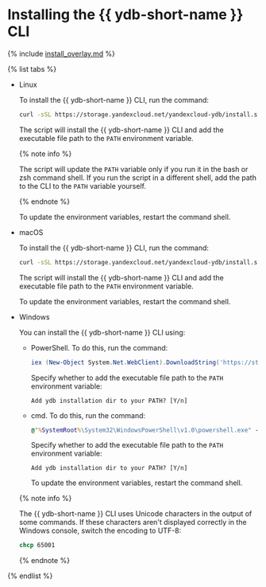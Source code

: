 # Installing the {{ ydb-short-name }} CLI

{% include [install_overlay.md](install_overlay.md) %}

{% list tabs %}

- Linux

    To install the {{ ydb-short-name }} CLI, run the command:

    ```bash
    curl -sSL https://storage.yandexcloud.net/yandexcloud-ydb/install.sh | bash
    ```

    The script will install the {{ ydb-short-name }} CLI and add the executable file path to the `PATH` environment variable.

    {% note info %}

    The script will update the `PATH` variable only if you run it in the bash or zsh command shell. If you run the script in a different shell, add the path to the CLI to the `PATH` variable yourself.

    {% endnote %}

    To update the environment variables, restart the command shell.

- macOS

    To install the {{ ydb-short-name }} CLI, run the command:

    ```bash
    curl -sSL https://storage.yandexcloud.net/yandexcloud-ydb/install.sh | bash
    ```

    The script will install the {{ ydb-short-name }} CLI and add the executable file path to the `PATH` environment variable.

    To update the environment variables, restart the command shell.

- Windows

    You can install the {{ ydb-short-name }} CLI using:

    * PowerShell. To do this, run the command:

        ```powershell
        iex (New-Object System.Net.WebClient).DownloadString('https://storage.yandexcloud.net/yandexcloud-ydb/install.ps1')
        ```

        Specify whether to add the executable file path to the `PATH` environment variable:

        ```text
        Add ydb installation dir to your PATH? [Y/n]
        ```

    * cmd. To do this, run the command:

        ```cmd
        @"%SystemRoot%\System32\WindowsPowerShell\v1.0\powershell.exe" -Command "iex ((New-Object System.Net.WebClient).DownloadString('https://storage.yandexcloud.net/yandexcloud-ydb/install.ps1'))"
        ```

        Specify whether to add the executable file path to the `PATH` environment variable:

        ```text
        Add ydb installation dir to your PATH? [Y/n]
        ```

        To update the environment variables, restart the command shell.

    {% note info %}

    The {{ ydb-short-name }} CLI uses Unicode characters in the output of some commands. If these characters aren't displayed correctly in the Windows console, switch the encoding to UTF-8:

    ```cmd
    chcp 65001
    ```

    {% endnote %}

{% endlist %}

